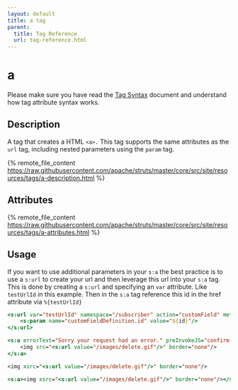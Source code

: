 ```yaml
---
layout: default
title: a tag
parent:
  title: Tag Reference
  url: tag-reference.html
---
```


# a

Please make sure you have read the [Tag Syntax](tag-syntax) document and understand how tag attribute syntax works.

## Description

A tag that creates a HTML `<a>.` This tag supports the same attributes as the `url` tag, including nested parameters 
using the `param` tag.

{% remote_file_content https://raw.githubusercontent.com/apache/struts/master/core/src/site/resources/tags/a-description.html %} 

## Attributes

{% remote_file_content https://raw.githubusercontent.com/apache/struts/master/core/src/site/resources/tags/a-attributes.html %}

## Usage

If you want to use additional parameters in your `s:a` the best practice is to use a `s:url` to create your url and then 
leverage this url into your `s:a` tag. This is done by creating a `s:url` and specifying an `var` attribute. Like `testUrlId` 
in this example. Then in the `s:a` tag reference this id in the href attribute via `%{testUrlId}`

```jsp
<s:url var="testUrlId" namespace="/subscriber" action="customField" method="delete">
    <s:param name="customFieldDefinition.id" value="${id}"/>
</s:url>

<s:a errorText="Sorry your request had an error." preInvokeJS="confirm('Are you sure you want to delete this item?')" href="%{testUrlId}">
    <img src="<s:url value="/images/delete.gif"/>" border="none"/>
</s:a>

<img xsrc="<s:url value="/images/delete.gif"/>" border="none"/>

<s:a><img xsrc="<s:url value="/images/delete.gif"/>" border="none"/></s:a>  
```
